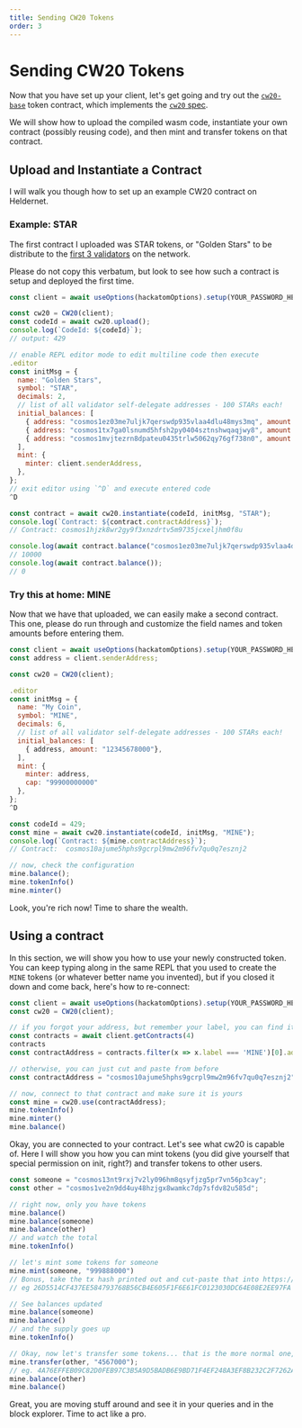 ```yaml
---
title: Sending CW20 Tokens
order: 3
---
```


# Sending CW20 Tokens

Now that you have set up your client, let's get going and try out the
[`cw20-base`](https://github.com/CosmWasm/cosmwasm-plus/tree/master/contracts/cw20-base)
token contract, which implements the
[`cw20` spec](https://github.com/CosmWasm/cosmwasm-plus/blob/master/packages/cw20/README.md).

We will show how to upload the compiled wasm code, instantiate your own contract (possibly
reusing code), and then mint and transfer tokens on that contract.

## Upload and Instantiate a Contract

I will walk you though how to set up an example CW20 contract on Heldernet.

### Example: STAR

The first contract I uploaded was STAR tokens, or "Golden Stars" to be distribute to the
[first 3 validators](https://bigdipper.heldernet.cosmwasm.com/validators) on the network.

Please do not copy this verbatum, but look to see how such a contract is setup and deployed the first time.

```js
const client = await useOptions(hackatomOptions).setup(YOUR_PASSWORD_HERE);

const cw20 = CW20(client);
const codeId = await cw20.upload();
console.log(`CodeId: ${codeId}`);
// output: 429

// enable REPL editor mode to edit multiline code then execute
.editor
const initMsg = {
  name: "Golden Stars",
  symbol: "STAR",
  decimals: 2,
  // list of all validator self-delegate addresses - 100 STARs each!
  initial_balances: [
    { address: "cosmos1ez03me7uljk7qerswdp935vlaa4dlu48mys3mq", amount: "10000"},
    { address: "cosmos1tx7ga0lsnumd5hfsh2py0404sztnshwqaqjwy8", amount: "10000"},
    { address: "cosmos1mvjtezrn8dpateu0435trlw5062qy76gf738n0", amount: "10000"},
  ],
  mint: {
    minter: client.senderAddress,
  },
};
// exit editor using `^D` and execute entered code
^D

const contract = await cw20.instantiate(codeId, initMsg, "STAR");
console.log(`Contract: ${contract.contractAddress}`);
// Contract: cosmos1hjzk8wr2gy9f3xnzdrtv5m9735jcxeljhm0f8u

console.log(await contract.balance("cosmos1ez03me7uljk7qerswdp935vlaa4dlu48mys3mq"));
// 10000
console.log(await contract.balance());
// 0
```

### Try this at home: MINE

Now that we have that uploaded, we can easily make a second contract. This one, please
do run through and customize the field names and token amounts before entering them.

```js
const client = await useOptions(hackatomOptions).setup(YOUR_PASSWORD_HERE);
const address = client.senderAddress;

const cw20 = CW20(client);

.editor
const initMsg = {
  name: "My Coin",
  symbol: "MINE",
  decimals: 6,
  // list of all validator self-delegate addresses - 100 STARs each!
  initial_balances: [
    { address, amount: "12345678000"},
  ],
  mint: {
    minter: address,
    cap: "99900000000"
  },
};
^D

const codeId = 429;
const mine = await cw20.instantiate(codeId, initMsg, "MINE");
console.log(`Contract: ${mine.contractAddress}`);
// Contract:  cosmos10ajume5hphs9gcrpl9mw2m96fv7qu0q7esznj2

// now, check the configuration
mine.balance();
mine.tokenInfo()
mine.minter()
```

Look, you're rich now! Time to share the wealth.

## Using a contract

In this section, we will show you how to use your newly constructed token.
You can keep typing along in the same REPL that you used to create the `MINE`
tokens (or whatever better name you invented), but if you closed it down and
come back, here's how to re-connect:

```js
const client = await useOptions(hackatomOptions).setup(YOUR_PASSWORD_HERE);
const cw20 = CW20(client);

// if you forgot your address, but remember your label, you can find it again
const contracts = await client.getContracts(4)
contracts
const contractAddress = contracts.filter(x => x.label === 'MINE')[0].address;

// otherwise, you can just cut and paste from before
const contractAddress = "cosmos10ajume5hphs9gcrpl9mw2m96fv7qu0q7esznj2"

// now, connect to that contract and make sure it is yours
const mine = cw20.use(contractAddress);
mine.tokenInfo()
mine.minter()
mine.balance()
```

Okay, you are connected to your contract. Let's see what cw20 is capable of.
Here I will show you how you can mint tokens (you did give yourself
that special permission on init, right?) and transfer tokens to other
users.

```js
const someone = "cosmos13nt9rxj7v2ly096hm8qsyfjzg5pr7vn56p3cay";
const other = "cosmos1ve2n9dd4uy48hzjgx8wamkc7dp7sfdv82u585d";

// right now, only you have tokens
mine.balance()
mine.balance(someone)
mine.balance(other)
// and watch the total
mine.tokenInfo()

// let's mint some tokens for someone
mine.mint(someone, "999888000")
// Bonus, take the tx hash printed out and cut-paste that into https://bigdipper.wasmnet.cosmwasm.com
// eg 26D5514CF437EE584793768B56CB4E605F1F6E61FC0123030DC64E08E2EE97FA

// See balances updated
mine.balance(someone)
mine.balance()
// and the supply goes up
mine.tokenInfo()

// Okay, now let's transfer some tokens... that is the more normal one, right?
mine.transfer(other, "4567000");
// eg. 4A76EFFEB09C82D0FEB97C3B5A9D5BADB6E9BD71F4EF248A3EF8B232C2F7262A
mine.balance(other)
mine.balance()
```

Great, you are moving stuff around and see it in your queries and in the block explorer.
Time to act like a pro.
